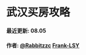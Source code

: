 # 武汉买房攻略
#### 最近更新: 08.05
#### 作者: [@Rabbitzzc](https://github.com/Rabbitzzc) [Frank-LSY](https://github.com/Frank-LSY)
